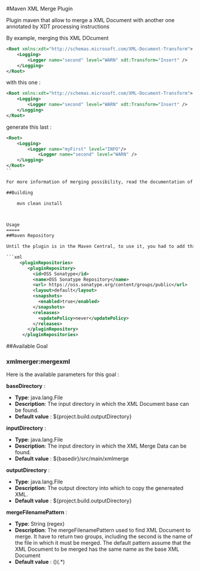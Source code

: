#Maven XML Merge Plugin

Plugin maven that allow to merge a XML Document with another one annotated by XDT processing instructions

By example, merging this XML DOcument

```xml
<Root xmlns:xdt="http://schemas.microsoft.com/XML-Document-Transform">
    <Logging>
        <Logger name="second" level="WARN" xdt:Transform="Insert" />
    </Logging>
</Root>
```

with this one :

```xml
<Root xmlns:xdt="http://schemas.microsoft.com/XML-Document-Transform">
    <Logging>
        <Logger name="second" level="WARN" xdt:Transform="Insert" />
    </Logging>
</Root>
```

generate this last :

```xml
<Root>
    <Logging>
        <Logger name="myFirst" level="INFO"/>
            <Logger name="second" level="WARN" />
    </Logging>
</Root>
``

For more information of merging possibility, read the documentation of https://github.com/hikage/xdt4j

##Building

    mvn clean install



Usage
=====
##Maven Repository

Until the plugin is in the Maven Central, to use it, you had to add this repository :

```xml
     <pluginRepositories>
        <pluginRepository>
          <id>OSS Sonatype</id>
          <name>OSS Sonatype Repository</name>
          <url> https://oss.sonatype.org/content/groups/public</url>
          <layout>default</layout>
          <snapshots>
            <enabled>true</enabled>
          </snapshots>
          <releases>
            <updatePolicy>never</updatePolicy>
          </releases>
        </pluginRepository>
      </pluginRepositories>
```



##Available Goal

### xmlmerger:mergexml

Here is the available parameters for this goal :

**baseDirectory** :

* **Type**:          java.lang.File
* **Description**:    The input directory in which the XML Document base can be found.
*  **Default value** :  ${project.build.outputDirectory}

**inputDirectory** :

* **Type**:          java.lang.File
* **Description**:    The input directory in which the XML Merge Data can be found.
*  **Default value** :  ${basedir}/src/main/xmlmerge


**outputDirectory** :

* **Type**:          java.lang.File
* **Description**:    The output directory into which to copy the genereated XML.
*  **Default value** :  ${project.build.outputDirectory}

**mergeFilenamePattern** :

* **Type**:          String (regex)
* **Description**:    The mergeFilenamePattern used to find XML Document to merge. It have to return two groups, including the second is the name of the file in which it must be merged. The default pattern assume that the XML Document to be merged has the same name as the base XML Document
*  **Default value** :  ()(.*)

